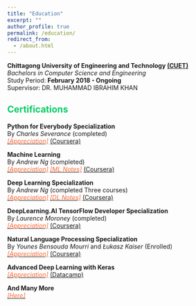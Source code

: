 ```yaml
---
title: "Education"
excerpt: ""
author_profile: true
permalink: /education/
redirect_from: 
  - /about.html
---
```


**Chittagong University of Engineering and Technology [(CUET)](https://www.cuet.ac.bd/dept/cse)**   
*Bachelors in Computer Science and Engineering*   
Study Period: <b>February 2018 - Ongoing</b>   
Supervisor: DR. MUHAMMAD IBRAHIM KHAN

<!-- 
## <font color="#00cc66"> Academic Appointments </font>
 **Graduate Research/Teaching Assistant <font color="#541A75">[Sep 2022 - Ongoing]</font>**   
 *Departmet of Computer Science, Dartmouth College*

 **Assistant Professor (on leave) <font color="#541A75">[July 2022 - Aug 2022]</font>**   
 *Departmet of Computer Science and Engineering, CUET*
 
 **Lecturer <font color="#541A75">[July 2019 - June 2022]</font>**   
 *Department of Computer Science and Engineering, CUET*

 **Research Assistant <font color="#541A75">[Dec 2018 - June 2019]</font>**    
 *CUET NLP Lab* -->

## <font color="#00cc66"> Certifications </font>

**Python for Everybody Specialization**    
By *Charles Severance* (completed)  
[*<font color="#ff6633">[Appreciation]</font>*](https://www.coursera.org/account/accomplishments/specialization/certificate/GXDXN53LKC54) [(Coursera)](https://www.coursera.org/specializations/deep-learning)


**Machine Learning**  
By *Andrew Ng* (completed)  
[*<font color="#ff6633">[Appreciation]</font>*](https://www.coursera.org/account/accomplishments/certificate/9GUTKBGMTEEP) [*<font color="#ff6633">[ML Notes]</font>*](https://github.com/omar-sharif03/Deep-Learning-Notes) [(Coursera)](https://www.coursera.org/specializations/deep-learning)

**Deep Learning Specialization**  
By *Andrew Ng* (completed Three courses)  
[*<font color="#ff6633">[Appreciation]</font>*](https://www.linkedin.com/in/aminur-rahman-642913161/details/certifications/) [*<font color="#ff6633">[DL Notes]</font>*](https://github.com/omar-sharif03/Deep-Learning-Notes) [(Coursera)](https://www.coursera.org/specializations/deep-learning)

<!--    * Get the foundations of deep learning and learn about CNN, RNNs, LSTM, Adam, Dropout, BatchNorm, Xavier/He initialization and other hyper-parameter optimization techniques which help me to build successful deep learning projects.
   * Implement different case studies on autonomous driving, sign language reading, music generation, and natural language processing using tensorflow and python. -->
          
**DeepLearning.AI TensorFlow Developer Specialization**  
By *Laurence Moroney* (completed)  
[*<font color="#ff6633">[Appreciation]</font>*](https://www.coursera.org/account/accomplishments/specialization/certificate/DY793JL8LD2L) [(Coursera)](https://www.coursera.org/professional-certificates/tensorflow-in-practice)
<!--   * Built basic neural network, GRUs, LSTMs using tensorflow and get profound implementation knowledge of tensorflow.
  * Learned how to improve network performance using convolutions, how to teach machines to understand, analyze, and respond to human speech with natural language processing systems. -->

**Natural Language Processing Specialization**  
By *Younes Bensouda Mourri* and *Łukasz Kaiser* (Enrolled)  
[*<font color="#ff6633">[Appreciation]</font>*](https://www.coursera.org/account/accomplishments/certificate/GN8S9YKJWNJK) [(Coursera)](https://www.coursera.org/specializations/natural-language-processing?)
<!--    * Will learn about recurrent neural networks, LSTMs, GRUs & Siamese network in TensorFlow & Trax for sentiment analysis, text generation & named entity recognition.
   * Will apply encoder-decoder & self-attention to machine translate complete sentences, summarize text, build chatbots & question-answering. -->


**Advanced Deep Learning with Keras**    
[*<font color="#ff6633">[Appreciation]</font>*](https://www.datacamp.com/statement-of-accomplishment/course/274ab1d7f13f7a413b62cf5a51d833a614e0c0f7) [(Datacamp)](https://www.datacamp.com/courses/advanced-deep-learning-with-keras)

**And Many More**  
[*<font color="#ff6633">[Here]</font>*](https://www.linkedin.com/in/aminur-rahman-642913161/details/certifications/)
